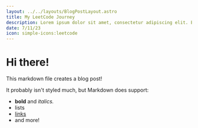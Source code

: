 ```yaml
---
layout: ../../layouts/BlogPostLayout.astro
title: My LeetCode Journey
description: Lorem ipsum dolor sit amet, consectetur adipiscing elit. Etiam ac libero vulputate, consequat lorem a, sodales diam. Aenean congue ex ac posuere vestibulum. Nullam nec ante dictum, semper leo sagittis, iaculis risus. Quisque eget posuere urna, sed fringilla lectus. Praesent euismod tristique dolor, ac ullamcorper tortor suscipit eget...
date: 7/11/23
icon: simple-icons:leetcode
---
```


# Hi there!

This markdown file creates a blog post!

It probably isn't styled much, but Markdown does support:
- **bold** and _italics._
- lists
- [links](https://astro.build)
- and more!